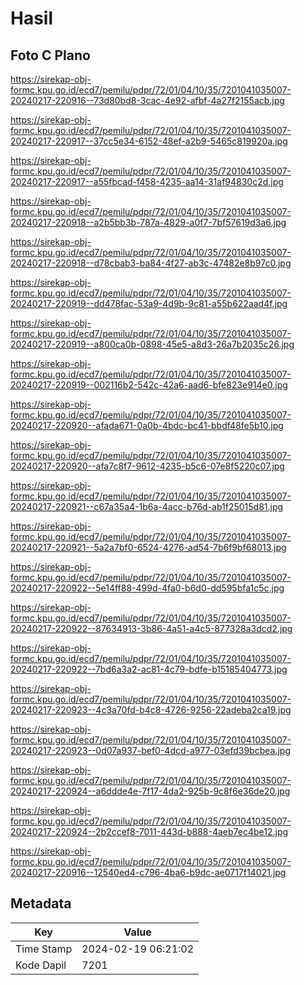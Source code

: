 # Hasil

## Foto C Plano

https://sirekap-obj-formc.kpu.go.id/ecd7/pemilu/pdpr/72/01/04/10/35/7201041035007-20240217-220916--73d80bd8-3cac-4e92-afbf-4a27f2155acb.jpg

https://sirekap-obj-formc.kpu.go.id/ecd7/pemilu/pdpr/72/01/04/10/35/7201041035007-20240217-220917--37cc5e34-6152-48ef-a2b9-5465c819920a.jpg

https://sirekap-obj-formc.kpu.go.id/ecd7/pemilu/pdpr/72/01/04/10/35/7201041035007-20240217-220917--a55fbcad-f458-4235-aa14-31af94830c2d.jpg

https://sirekap-obj-formc.kpu.go.id/ecd7/pemilu/pdpr/72/01/04/10/35/7201041035007-20240217-220918--a2b5bb3b-787a-4829-a0f7-7bf57619d3a6.jpg

https://sirekap-obj-formc.kpu.go.id/ecd7/pemilu/pdpr/72/01/04/10/35/7201041035007-20240217-220918--d78cbab3-ba84-4f27-ab3c-47482e8b97c0.jpg

https://sirekap-obj-formc.kpu.go.id/ecd7/pemilu/pdpr/72/01/04/10/35/7201041035007-20240217-220919--dd478fac-53a9-4d9b-9c81-a55b622aad4f.jpg

https://sirekap-obj-formc.kpu.go.id/ecd7/pemilu/pdpr/72/01/04/10/35/7201041035007-20240217-220919--a800ca0b-0898-45e5-a8d3-26a7b2035c26.jpg

https://sirekap-obj-formc.kpu.go.id/ecd7/pemilu/pdpr/72/01/04/10/35/7201041035007-20240217-220919--002116b2-542c-42a6-aad6-bfe823e914e0.jpg

https://sirekap-obj-formc.kpu.go.id/ecd7/pemilu/pdpr/72/01/04/10/35/7201041035007-20240217-220920--afada671-0a0b-4bdc-bc41-bbdf48fe5b10.jpg

https://sirekap-obj-formc.kpu.go.id/ecd7/pemilu/pdpr/72/01/04/10/35/7201041035007-20240217-220920--afa7c8f7-9612-4235-b5c6-07e8f5220c07.jpg

https://sirekap-obj-formc.kpu.go.id/ecd7/pemilu/pdpr/72/01/04/10/35/7201041035007-20240217-220921--c67a35a4-1b6a-4acc-b76d-ab1f25015d81.jpg

https://sirekap-obj-formc.kpu.go.id/ecd7/pemilu/pdpr/72/01/04/10/35/7201041035007-20240217-220921--5a2a7bf0-6524-4276-ad54-7b6f9bf68013.jpg

https://sirekap-obj-formc.kpu.go.id/ecd7/pemilu/pdpr/72/01/04/10/35/7201041035007-20240217-220922--5e14ff88-499d-4fa0-b6d0-dd595bfa1c5c.jpg

https://sirekap-obj-formc.kpu.go.id/ecd7/pemilu/pdpr/72/01/04/10/35/7201041035007-20240217-220922--87634913-3b86-4a51-a4c5-877328a3dcd2.jpg

https://sirekap-obj-formc.kpu.go.id/ecd7/pemilu/pdpr/72/01/04/10/35/7201041035007-20240217-220922--7bd6a3a2-ac81-4c79-bdfe-b15185404773.jpg

https://sirekap-obj-formc.kpu.go.id/ecd7/pemilu/pdpr/72/01/04/10/35/7201041035007-20240217-220923--4c3a70fd-b4c8-4726-9256-22adeba2ca19.jpg

https://sirekap-obj-formc.kpu.go.id/ecd7/pemilu/pdpr/72/01/04/10/35/7201041035007-20240217-220923--0d07a937-bef0-4dcd-a977-03efd39bcbea.jpg

https://sirekap-obj-formc.kpu.go.id/ecd7/pemilu/pdpr/72/01/04/10/35/7201041035007-20240217-220924--a6ddde4e-7f17-4da2-925b-9c8f6e36de20.jpg

https://sirekap-obj-formc.kpu.go.id/ecd7/pemilu/pdpr/72/01/04/10/35/7201041035007-20240217-220924--2b2ccef8-7011-443d-b888-4aeb7ec4be12.jpg

https://sirekap-obj-formc.kpu.go.id/ecd7/pemilu/pdpr/72/01/04/10/35/7201041035007-20240217-220916--12540ed4-c796-4ba6-b9dc-ae0717f14021.jpg


## Metadata

| Key        | Value               |
| ---------- | ------------------- |
| Time Stamp | 2024-02-19 06:21:02 |
| Kode Dapil | 7201                |



